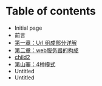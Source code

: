 # Table of contents

* Initial page
* 前言
* [第一章：Url 组成部分详解](untitled-1.md)
* [第二章：web服务器的构成](child1.md)
* [child2](child2.md)
* [第山寨：4种模式](4-zhong-mo-shi.md)
* Untitled
* Untitled

